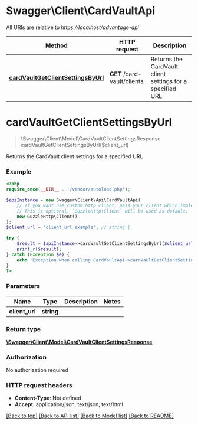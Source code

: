 # Swagger\Client\CardVaultApi

All URIs are relative to *https://localhost/advantage-api*

Method | HTTP request | Description
------------- | ------------- | -------------
[**cardVaultGetClientSettingsByUrl**](CardVaultApi.md#cardVaultGetClientSettingsByUrl) | **GET** /card-vault/clients | Returns the CardVault client settings for a specified URL


# **cardVaultGetClientSettingsByUrl**
> \Swagger\Client\Model\CardVaultClientSettingsResponse cardVaultGetClientSettingsByUrl($client_url)

Returns the CardVault client settings for a specified URL

### Example
```php
<?php
require_once(__DIR__ . '/vendor/autoload.php');

$apiInstance = new Swagger\Client\Api\CardVaultApi(
    // If you want use custom http client, pass your client which implements `GuzzleHttp\ClientInterface`.
    // This is optional, `GuzzleHttp\Client` will be used as default.
    new GuzzleHttp\Client()
);
$client_url = "client_url_example"; // string | 

try {
    $result = $apiInstance->cardVaultGetClientSettingsByUrl($client_url);
    print_r($result);
} catch (Exception $e) {
    echo 'Exception when calling CardVaultApi->cardVaultGetClientSettingsByUrl: ', $e->getMessage(), PHP_EOL;
}
?>
```

### Parameters

Name | Type | Description  | Notes
------------- | ------------- | ------------- | -------------
 **client_url** | **string**|  |

### Return type

[**\Swagger\Client\Model\CardVaultClientSettingsResponse**](../Model/CardVaultClientSettingsResponse.md)

### Authorization

No authorization required

### HTTP request headers

 - **Content-Type**: Not defined
 - **Accept**: application/json, text/json, text/html

[[Back to top]](#) [[Back to API list]](../../README.md#documentation-for-api-endpoints) [[Back to Model list]](../../README.md#documentation-for-models) [[Back to README]](../../README.md)

